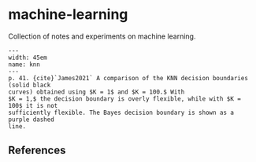 # machine-learning

Collection of notes and experiments on machine learning.


```{figure} img/knn.png
---
width: 45em
name: knn
---
p. 41. {cite}`James2021` A comparison of the KNN decision boundaries (solid black
curves) obtained using $K = 1$ and $K = 100.$ With
$K = 1,$ the decision boundary is overly flexible, while with $K = 100$ it is not
sufficiently flexible. The Bayes decision boundary is shown as a purple dashed
line.
```



## References 

```{bibliography}
```